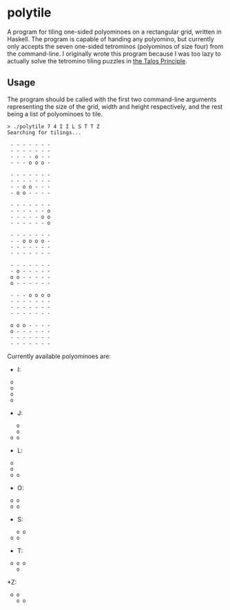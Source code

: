# polytile

A program for tiling one-sided polyominoes on a rectangular grid, written in Haskell. The program is capable of handing any polyomino, but currently only accepts the seven one-sided tetrominos (polyominos of size four) from the command-line. I originally wrote this program because I was too lazy to actually solve the tetromino tiling puzzles in [the Talos Principle](http://www.croteam.com/talosprinciple/).

## Usage

The program should be called with the first two command-line arguments representing the size of the grid, width and height respectively, and the rest being a list of polyominoes to tile.

```
> ./polytile 7 4 I I L S T T Z
Searching for tilings...

 - - - - - - -
 - - - - - - -
 - - - - o - -
 - - - o o o -

 - - - - - - -
 - - - - - - -
 - - o o - - -
 - o o - - - -

 - - - - - - -
 - - - - - - o
 - - - - - o o
 - - - - - - o

 - - - - - - -
 - - o o o o -
 - - - - - - -
 - - - - - - -

 - - - - - - -
 - o - - - - -
 o o - - - - -
 o - - - - - -

 - - - o o o o
 - - - - - - -
 - - - - - - -
 - - - - - - -

 o o o - - - -
 o - - - - - -
 - - - - - - -
 - - - - - - -
```

Currently available polyominoes are:

* I:

```
 o
 o
 o
 o
```

* J:

```
   o
   o
 o o
```

* L:

```
 o
 o
 o o
```

* O:

```
 o o
 o o
```

* S:

```
   o o
 o o
```

* T:

```
 o o o
   o
```

*Z:

```
 o o
   o o
```
